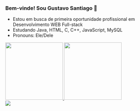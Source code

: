 ### Bem-vinde! Sou Gustavo Santiago 👋


- Estou em busca de primeira oportunidade profissional em Desenvolvimento WEB Full-stack
- Estudando Java, HTML, C, C++, JavaScript, MySQL
- Pronouns: Ele/Dele

<div>
  <a href="https://github.com/GustavoSantiago81">
  <img height="180em" src="https://github-readme-stats.vercel.app/api?username=GustavoSantiago81&show_icons=true&theme=radical&include_all_commits=true&count_private=true."/>
  <img height="180em" src="https://github-readme-stats.vercel.app/api/top-langs/?username=GustavoSantiago81&layout=compact&langs_count=7&theme=radical&include_all_commits=true&count_private=true."/>
</div>

  <img src="https://cdn.jsdelivr.net/gh/devicons/devicon/icons/java/java-original-wordmark.svg" />
